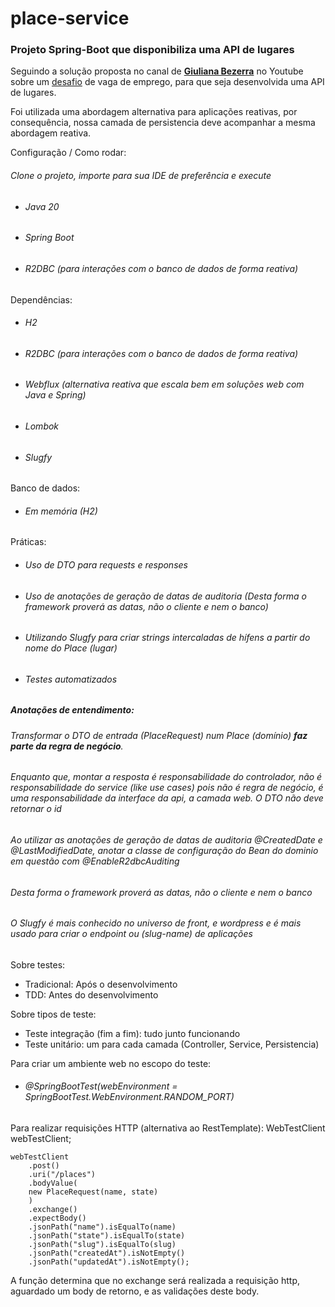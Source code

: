 # place-service
### Projeto Spring-Boot que disponibiliza uma API de lugares

Seguindo a solução proposta no canal de **[Giuliana Bezerra](https://www.youtube.com/@giulianabezerra)** no Youtube sobre 
um [desafio](https://github.com/RocketBus/quero-ser-clickbus/tree/master/testes/backend-developer) de vaga de emprego,
para que seja desenvolvida uma API de lugares. 

Foi utilizada uma abordagem alternativa para aplicações reativas,
por consequência, nossa camada de persistencia deve acompanhar a mesma abordagem reativa.

Configuração / Como rodar:
###### Clone o projeto, importe para sua IDE de preferência e execute
* ###### Java 20
* ###### Spring Boot
* ###### R2DBC (para interações com o banco de dados de forma reativa)

Dependências:
* ###### H2
* ###### R2DBC (para interações com o banco de dados de forma reativa)
* ###### Webflux (alternativa reativa que escala bem em soluções web com Java e Spring)
* ###### Lombok
* ###### Slugfy
Banco de dados:
* ###### Em memória (H2)


Práticas:

* ###### Uso de DTO para requests e responses
* ###### Uso de anotações de geração de datas de auditoria (Desta forma o framework proverá as datas, não o cliente e nem o banco)
* ###### Utilizando Slugfy para criar strings intercaladas de hífens a partir do nome do Place (lugar)
* ###### Testes automatizados



##### Anotações de entendimento:
###### Transformar o DTO de entrada (PlaceRequest) num Place (domínio) **faz parte da regra de negócio**. 
###### Enquanto que, montar a resposta é responsabilidade do controlador, não é responsabilidade do service (like use cases) pois não é regra de negócio, é uma responsabilidade da interface da api, a camada web. O DTO não deve retornar o id
###### Ao utilizar as anotações de geração de datas de auditoria  @CreatedDate e @LastModifiedDate, anotar a classe de configuração do Bean do dominio em questão com @EnableR2dbcAuditing
###### Desta forma o framework proverá as datas, não o cliente e nem o banco
###### O Slugfy é mais conhecido no universo de front, e wordpress e é mais usado para criar o endpoint ou (slug-name) de aplicações

Sobre testes:

* Tradicional: Após o desenvolvimento
* TDD: Antes do desenvolvimento

Sobre tipos de teste:

* Teste integração (fim a fim): tudo junto funcionando
* Teste unitário: um para cada camada (Controller, Service, Persistencia)

Para criar um ambiente web no escopo do teste:
* ###### @SpringBootTest(webEnvironment = SpringBootTest.WebEnvironment.RANDOM_PORT)

Para realizar requisições HTTP (alternativa ao RestTemplate):
WebTestClient webTestClient;
```
webTestClient
    .post()
    .uri("/places")
    .bodyValue(
    new PlaceRequest(name, state)
    )
    .exchange()
    .expectBody()
    .jsonPath("name").isEqualTo(name)
    .jsonPath("state").isEqualTo(state)
    .jsonPath("slug").isEqualTo(slug)
    .jsonPath("createdAt").isNotEmpty()
    .jsonPath("updatedAt").isNotEmpty();
```
A função determina que no exchange será realizada a requisição http, aguardado um body de retorno, e as validações deste body.